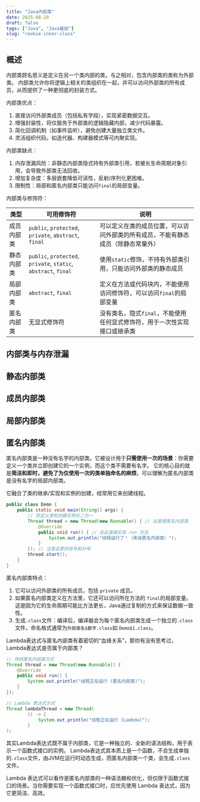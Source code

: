 ```yaml
---
title: "Java内部类"
date: 2025-08-20
draft: false
tags: ["Java", "Java基础"]
slug: "rookie-inner-class"
---
```




## 概述
内部类顾名思义是定义在另一个类内部的类，与之相对，包含内部类的类称为外部类。
内部类允许你将逻辑上相关的类组织在一起，并可以访问外部类的所有成员，从而提供了一种更彻底的封装方式。

内部类优点：
1. 直接访问外部类成员（包括私有字段），实现紧密数据交互。
2. 增强封装性，将仅服务于外部类的逻辑隐藏内部，减少代码暴露。
3. 简化回调机制（如事件监听），避免创建大量独立类文件。
4. 灵活组织代码，如迭代器、构建器模式等可内聚实现。

内部类缺点：
1. 内存泄漏风险：非静态内部类隐式持有外部类引用，若被长生命周期对象引用，会导致外部类无法回收。
2. 增加复杂度：多层嵌套降低可读性，反射/序列化更困难。
3. 限制性：局部和匿名内部类只能访问`final`的局部变量。

内部类与修饰符：

| 类型  |   可用修饰符|   说明|
|-----|---|---|
| 成员内部类 |   `public`, `protected`, `private`, `abstract`, `final`|   可以定义在类的成员位置，可以访问外部类的所有成员，不能有静态成员（除静态常量外）|
| 静态内部类 |   `public`, `protected`, `private`, `static`, `abstract`, `final`|   使用`static`修饰，不持有外部类引用，只能访问外部类的静态成员|
| 局部内部类 |   `abstract`, `final`|   定义在方法或代码块内，不能使用访问修饰符，可以访问`final`的局部变量|
| 匿名内部类 |   无显式修饰符|   没有类名，隐式`final`，不能使用任何显式修饰符，用于一次性实现接口或继承类|


## 内部类与内存泄漏

## 静态内部类
## 成员内部类

## 局部内部类
## 匿名内部类
匿名内部类是一种没有名字的内部类。它被设计用于**只需使用一次的场景**：你需要定义一个类并立即创建它的一个实例，而这个类不需要有名字。
它的核心目的就是**简洁和即时，避免了为仅使用一次的类单独命名的麻烦**，可以理解为匿名内部类是没有名字的局部内部类。

它融合了类的继承/实现和实例的创建，经常用它来创建线程。
```java
public class Demo {
    public static void main(String[] args) {
        // 将定义类和创建实例合二为一
        Thread thread = new Thread(new Runnable() { // 这里是匿名内部类
            @Override
            public void run() { // 在此直接实现 run 方法
                System.out.println("线程运行了！（来自匿名内部类）");
            }
        }); // 注意这里的括号和分号
        thread.start();
    }
}
```

匿名内部类特点：
1. 它可以访问外部类的所有成员，包括 `private` 成员。
2. 如果匿名内部类定义在方法里，它还可以访问所在方法的 `final`的局部变量。这是因为它的生命周期可能比方法更长，Java通过复制的方式来保证数据一致性。
3. 生成`.class`文件：编译后，编译器会为每个匿名内部类生成一个独立的`.class`文件，命名格式通常为`外部类名$数字.class`如 `Demo$1.class`。

Lambda表达式与匿名内部类有着密切的“血缘关系”，那你有没有思考过，Lambda表达式是否属于内部类？
```java
// 传统匿名内部类方式
Thread thread = new Thread(new Runnable() {
    @Override
    public void run() {
        System.out.println("线程正在运行 (匿名内部类)");
    }
});

// Lambda 表达式方式
Thread lambdaThread = new Thread(
        () -> {
            System.out.println("线程正在运行 (Lambda)");
        }
);
```
其实Lambda表达式既不属于内部类，它是一种独立的、全新的语法结构，用于表示一个函数式接口的实例。
Lambda表达式其本质上是一个函数，不会生成单独的`.class`文件，由JVM在运行时动态生成，而匿名内部类一个类，会生成`.class`文件。

Lambda 表达式可以看作是匿名内部类的一种语法糖和优化，但仅限于函数式接口的场景。当你需要实现一个函数式接口时，应优先使用 Lambda 表达式，因为它更简洁、高效。

